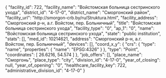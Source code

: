 {
    "facility_id": 722,
    "facility_name": "Войстомская больница сестринского ухода",
    "district_id": "4-17-0",
    "district_name": "Сморгонский район",
    "facility_url": "http:\/\/smorgon-crb.by\/ru\/Struktura.html",
    "facility_address": "Сморгонский р-н, а.г. Войстом, пер. Больничный",
    "title": "Войстомская больница сестринского ухода",
    "facility_type": "0",
    "ap_1": "0",
    "name": "Войстомская больница сестринского ухода",
    "state": "public institution",
    "stats": [],
    "med_id": 10214621,
    "address": "Сморгонский р-н, а.г. Войстом, пер. Больничный",
    "devices": [],
    "coord_x_y": {
        "crs": {
            "type": "name",
            "properties": {
                "name": "EPSG:4326"
            }
        },
        "type": "Point",
        "coordinates": [
            26.6216,
            54.574
        ]
    },
    "job_offers": [],
    "place_name": "Сморгонь",
    "place_type": "city",
    "division_id": "4-17-0",
    "year_of_closing": null,
    "year_of_opening": "0",
    "healthcare_facility_key": 722,
    "administrative_division_id": "4-17-0"
}